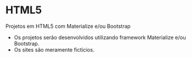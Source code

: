 # HTML5
Projetos em HTML5 com Materialize e/ou Bootstrap

- Os projetos serão desenvolvidos utilizando framework Materialize e/ou Bootstrap.
- Os sites são meramente fictícios.
